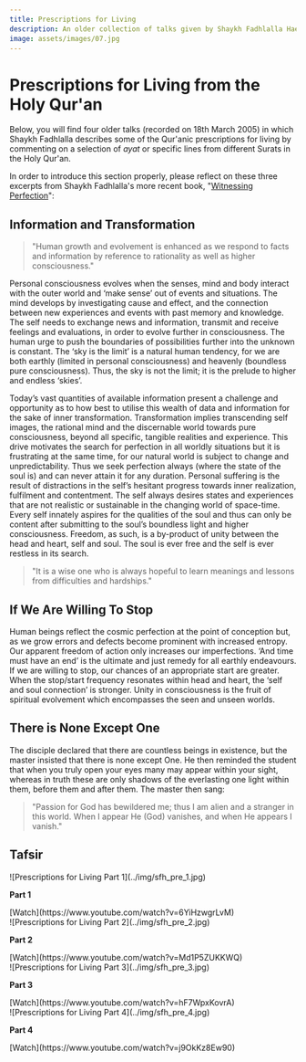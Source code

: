 ```yaml
---
title: Prescriptions for Living 
description: An older collection of talks given by Shaykh Fadhlalla Haeri in 2005 on the theme of Prescriptions for Living from the Holy Qur'an.
image: assets/images/07.jpg
---
```


# Prescriptions for Living from the Holy Qur'an

Below, you will find four older talks (recorded on 18th March 2005) in which Shaykh Fadhlalla describes some of the Qur'anic prescriptions for living by commenting on a selection of _ayat_ or specific lines from different Surats in the Holy Qur'an.

In order to introduce this section properly, please reflect on these three excerpts from Shaykh Fadhlalla's more recent book, "[Witnessing Perfection](https://zahrapublications.pub/book-WitnessingPerfection.php#bookTitle)":

## Information and Transformation

> "Human growth and evolvement is enhanced as we respond to facts and information by reference to rationality as well as higher consciousness."

Personal consciousness evolves when the senses, mind and body interact with the outer world and ‘make sense’ out of events and situations. The mind develops by investigating cause and effect, and the connection between new experiences and events with past memory and knowledge. The self needs to exchange news and information, transmit and receive feelings and evaluations, in order to evolve further in consciousness. The human urge to push the boundaries of possibilities further into the unknown is constant. The ‘sky is the limit’ is a natural human tendency, for we are both earthly (limited in personal consciousness) and heavenly (boundless pure consciousness). Thus, the sky is not the limit; it is the prelude to higher and endless ‘skies’.  

Today’s vast quantities of available information present a challenge and opportunity as to how best to utilise this wealth of data and information for the sake of inner transformation. Transformation implies transcending self images, the rational mind and the discernable world towards pure consciousness, beyond all specific, tangible realities and experience. This drive motivates the search for perfection in all worldly situations but it is frustrating at the same time, for our natural world is subject to change and unpredictability. Thus we seek perfection always (where the state of the soul is) and can never attain it for any duration.
Personal suffering is the result of distractions in the self’s hesitant progress towards inner realization, fulfilment and contentment. The self always desires states and experiences that are not realistic or sustainable in the changing world of space-time. Every self innately aspires for the qualities of the soul and thus can only be content after submitting to the soul’s boundless light and higher consciousness. Freedom, as such, is a by-product of unity between the head and heart, self and soul. The soul is ever free and the self is ever restless in its search.

> "It is a wise one who is always hopeful to learn meanings and lessons from difficulties and hardships."

## If We Are Willing To Stop

Human beings reflect the cosmic perfection at the point of conception but, as we grow errors and defects become prominent with increased entropy. Our apparent freedom of action only increases our imperfections. ‘And time must have an end’ is the ultimate and just remedy for all earthly endeavours. If we are willing to stop, our chances of an appropriate start are greater. When the stop/start frequency resonates within head and heart, the ‘self and soul connection’ is stronger. Unity in consciousness is the fruit of spiritual evolvement which encompasses the seen and unseen worlds.

## There is None Except One

The disciple declared that there are countless beings in existence, but the master insisted that there is none except One. He then reminded the student that when you truly open your eyes many may appear within your sight, whereas in truth these are only shadows of the everlasting one light within them, before them and after them. The master then sang:

> "Passion for God has bewildered me; thus I am alien and a stranger in this world. When I appear He (God) vanishes, and when He appears I vanish."

## Tafsir

<div markdown="1" class="card video sidebar center gemoji center-content">

<div markdown="2" class="video-image">
![Prescriptions for Living Part 1](../img/sfh_pre_1.jpg)
</div>

**Part 1**

<div markdown="3" class="video-link">
[Watch](https://www.youtube.com/watch?v=6YiHzwgrLvM)
</div>

</div>

<div markdown="1" class="card video sidebar center gemoji center-content">

<div markdown="2" class="video-image">
![Prescriptions for Living Part 2](../img/sfh_pre_2.jpg)
</div>

**Part 2**

<div markdown="3" class="video-link">
[Watch](https://www.youtube.com/watch?v=Md1P5ZUKKWQ)
</div>

</div>

<div markdown="1" class="card video sidebar center gemoji center-content">

<div markdown="2" class="video-image">
![Prescriptions for Living Part 3](../img/sfh_pre_3.jpg)
</div>

**Part 3**

<div markdown="3" class="video-link">
[Watch](https://www.youtube.com/watch?v=hF7WpxKovrA)
</div>

</div>

<div markdown="1" class="card video sidebar center gemoji center-content">

<div markdown="2" class="video-image">
![Prescriptions for Living Part 4](../img/sfh_pre_4.jpg)
</div>

**Part 4**

<div markdown="3" class="video-link">
[Watch](https://www.youtube.com/watch?v=j9OkKz8Ew90)
</div>

</div>



